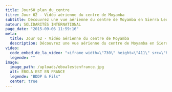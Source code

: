 ```yaml
---
title: Jour60_plan_du_centre
titre: Jour 62 - Vidéo aérienne du centre de Moyamba
subtitle: Découvrez une vue aérienne du centre de Moyamba en Sierra Leone filmé par un drone.
auteur: SOLIDARITÉS INTERNATIONAL
page_date: "2015-09-06 11:59:16"
meta:
  title: Jour 62 - Vidéo aérienne du centre de Moyamba
  description: Découvrez une vue aérienne du centre de Moyamba en Sierra Leone filmé par un drone.
video:
  code_embed_de_la_video: "<iframe width=\"730\" height=\"411\" src=\"https://www.youtube.com/embed/dMto5zbPexk\" frameborder=\"0\" allowfullscreen></iframe>"
  legende: ""
image:
  image_path: /uploads/eboalestenfrance.jpg
  alt: EBOLA EST EN FRANCE
  legende: "BDDP & Fils"
  center: true
---
```

